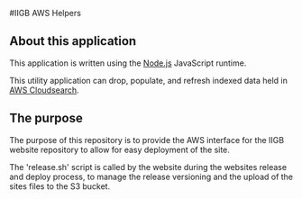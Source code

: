 
#IIGB AWS Helpers

## About this application

This application is written using the [Node.js](https://nodejs.org/en/) JavaScript runtime. 

This utility application can drop, populate, and refresh indexed data held in [AWS Cloudsearch](https://aws.amazon.com/cloudsearch/).

## The purpose

The purpose of this repository is to provide the AWS interface for the IIGB website repository to allow for easy deployment of the site.

The 'release.sh' script is called by the website during the websites release and deploy process, to manage the release versioning and the upload of the sites files to the S3 bucket.
